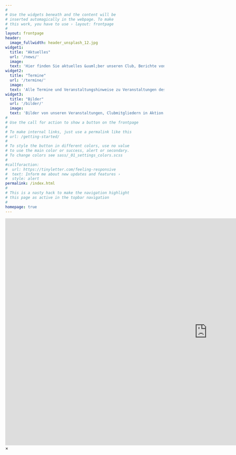 ```yaml
---
#
# Use the widgets beneath and the content will be
# inserted automagically in the webpage. To make
# this work, you have to use › layout: frontpage
#
layout: frontpage
header:
  image_fullwidth: header_unsplash_12.jpg
widget1:
  title: "Aktuelles"
  url: '/news/'
  image: 
  text: 'Hier finden Sie aktuelles &uuml;ber unseren Club, Berichte von Veranstaltungen, Infos zu Terminen und sonstige Neuigkeiten'
widget2:
  title: "Termine"
  url: '/termine/'
  image: 
  text: 'Alle Termine und Veranstaltungshinweise zu Veranstaltungen des MSC Freilassing und andere Motorsportereignisse'
widget3:
  title: "Bilder"
  url: '/bilder/'
  image: 
  text: 'Bilder von unseren Veranstaltungen, Clubmitgliedern in Aktion und aus dem Vereinsleben'
#
# Use the call for action to show a button on the frontpage
#
# To make internal links, just use a permalink like this
# url: /getting-started/
#
# To style the button in different colors, use no value
# to use the main color or success, alert or secondary.
# To change colors see sass/_01_settings_colors.scss
#
#callforaction:
#  url: https://tinyletter.com/feeling-responsive
#  text: Inform me about new updates and features ›
#  style: alert
permalink: /index.html
#
# This is a nasty hack to make the navigation highlight
# this page as active in the topbar navigation
#
homepage: true
---
```


<div id="videoModal" class="reveal-modal large" data-reveal="">
  <div class="flex-video widescreen vimeo" style="display: block;">
    <iframe width="1280" height="720" src="https://www.youtube.com/embed/3b5zCFSmVvU" frameborder="0" allowfullscreen></iframe>
  </div>
  <a class="close-reveal-modal">&#215;</a>
</div>

